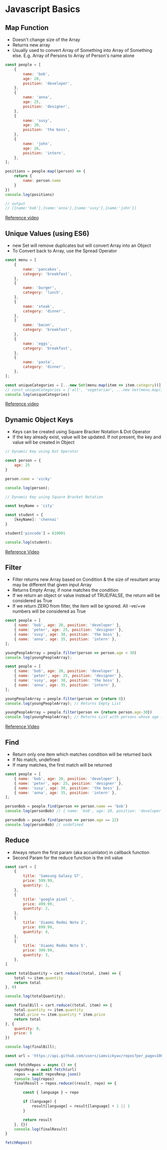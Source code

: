# Javascript Basics

## Map Function

* Doesn't change size of the Array
* Returns new array
* Usually used to convert Array of Something into Array of Something else. E.g. Array of Persons to Array of Person's name alone

```javascript
const people = [
    {
        name: 'bob',
        age: 20,
        position: 'developer',
    },
    {
        name: 'anna',
        age: 25,
        position: 'designer',
    },
    {
        name: 'susy',
        age: 30,
        position: 'the boss',
    },
    {
        name: 'john',
        age: 26,
        position: 'intern',
    },
];

positions = people.map((person) => {
    return {
        name: person.name
    }
})
console.log(positions)

// output
// [{name:'bob'},{name:'anna'},{name:'susy'},{name:'john'}]
```
[Reference video](https://www.youtube.com/watch?v=80KX6aD9R7M)

## Unique Values (using ES6)

* new Set will remove duplicates but will convert Array into an Object
* To Convert back to Array, use the Spread Operator

```javascript
const menu = [
    {
        name: 'pancakes',
        category: 'breakfast',
    },
    {
        name: 'burger',
        category: 'lunch',
    },
    {
        name: 'steak',
        category: 'dinner',
    },
    {
        name: 'bacon',
        category: 'breakfast',
    },
    {
        name: 'eggs',
        category: 'breakfast',
    },
    {
        name: 'pasta',
        category: 'dinner',
    },
];

const uniqueCategories = [...new Set(menu.map(item => item.category))]
// const uniqueCategories = ['all', 'vegetarian', ...new Set(menu.map(item => item.category))]
console.log(uniqueCategories)
```

[Reference video](https://www.youtube.com/watch?v=yxT1lgupUrY)

## Dynamic Object Keys

* Keys can be created using Square Bracker Notation & Dot Operator
* If the key already exist, value will be updated. If not present, the key and value will be created in Object

```javascript
// Dynamic Key using Dot Operator

const person = {
    age: 25
}

person.name = 'vicky'

console.log(person);

// Dynamic Key using Square Bracket Notation

const keyName = 'city'

const student = {
    [keyName]: 'chennai'
}

student['pincode'] = 610001

console.log(student);
```

[Reference Video](https://www.youtube.com/watch?v=_qxCYtWm0tw)

## Filter

* Filter returns new Array based on Condition & the size of resultant array may be different that given input Array
* Returns Empty Array, if none matches the condition
* If we return an object or value instead of TRUE/FALSE, the return will be considered as True
* If we return ZERO from filter, the item will be ignored. All -ve/+ve numbers will be considered as True

```javascript
const people = [
    { name: 'bob', age: 20, position: 'developer' },
    { name: 'peter', age: 25, position: 'designer' },
    { name: 'susy', age: 30, position: 'the boss' },
    { name: 'anna', age: 35, position: 'intern' },
];

youngPeopleArray = people.filter(person => person.age < 30)
console.log(youngPeopleArray);

const people = [
    { name: 'bob', age: 20, position: 'developer' },
    { name: 'peter', age: 25, position: 'designer' },
    { name: 'susy', age: 30, position: 'the boss' },
    { name: 'anna', age: 35, position: 'intern' },
];

youngPeopleArray = people.filter(person => {return 0})
console.log(youngPeopleArray); // Returns Empty List

youngPeopleArray = people.filter(person => {return person.age-30})
console.log(youngPeopleArray); // Returns List with persons whose age is not 30
```

[Reference Video](https://www.youtube.com/watch?v=KeYxsev737s)

## Find

* Return only one item which matches condition will be returned back
* If No match, undefined
* If many matches, the first match will be returned

```javascript
const people = [
    { name: 'bob', age: 20, position: 'developer' },
    { name: 'peter', age: 25, position: 'designer' },
    { name: 'susy', age: 30, position: 'the boss' },
    { name: 'anna', age: 35, position: 'intern' },
];

personBob = people.find(person => person.name == 'bob')
console.log(personBob) // { name: 'bob', age: 20, position: 'developer' }

personBob = people.find(person => person.age == 22)
console.log(personBob) // undefined
```

## Reduce

* Always return the first param (aka accumlator) in callback function
* Second Param for the reduce function is the init value

```javascript
const cart = [
    {
        title: 'Samsung Galaxy S7',
        price: 599.99,
        quantity: 1,
    },
    {
        title: 'google pixel ',
        price: 499.99,
        quantity: 2,
    },
    {
        title: 'Xiaomi Redmi Note 2',
        price: 699.99,
        quantity: 4,
    },
    {
        title: 'Xiaomi Redmi Note 5',
        price: 399.99,
        quantity: 3,
    },
]

const totalQuantity = cart.reduce((total, item) => {
    total += item.quantity
    return total
}, 0)

console.log(totalQuantity);

const finalBill = cart.reduce((total, item) => {
    total.quantity += item.quantity
    total.price += item.quantity * item.price
    return total
}, {
    quantity: 0,
    price: 0
})

console.log(finalBill);

const url = 'https://api.github.com/users/iamvickyav/repos?per_page=100'

const fetchRepos = async () => {
    reposResp = await fetch(url)
    repos = await reposResp.json()
    console.log(repos)
    finalResult = repos.reduce((result, repo) => {

        const { language } = repo

        if (language) {
            result[language] = result[language] + 1 || 1
        }

        return result
    }, {})
    console.log(finalResult)
}

fetchRepos()
```
